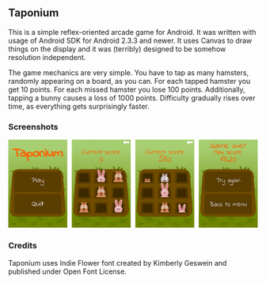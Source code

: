 ## Taponium
This is a simple reflex-oriented arcade game for Android. It was written with usage of Android SDK for Android 2.3.3 and newer. It uses Canvas to draw things on the display and it was (terribly) designed to be somehow resolution independent.

The game mechanics are very simple. You have to tap as many hamsters, randomly appearing on a board, as you can. For each tapped hamster you get 10 points. For each missed hamster you lose 100 points. Additionally, tapping a bunny causes a loss of 1000 points. Difficulty gradually rises over time, as everything gets surprisingly faster.

### Screenshots
![](screenshot.png)

### Credits
Taponium uses Indie Flower font created by Kimberly Geswein and published under Open Font License.